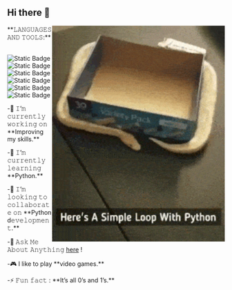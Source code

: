 ## Hi there 👋
<img align="right" src="https://github.com/0101Programmer/0101Programmer/blob/main/loops-in-python.gif" alt="The unlmited" width="400">
**𝙻𝙰𝙽𝙶𝚄𝙰𝙶𝙴𝚂 𝙰𝙽𝙳 𝚃𝙾𝙾𝙻𝚂:** 
<br/>
<br/>

![Static Badge](https://img.shields.io/badge/py-python-yellow?logo=python)
![Static Badge](https://img.shields.io/badge/pycharm-yellow?logo=pycharm&logoColor=black&labelColor=yellow)
<img alt="Static Badge" src="https://img.shields.io/badge/sq-light-navy?logo=sqlite&labelColor=blue">
<img alt="Static Badge" src="https://img.shields.io/badge/GitHub-black?logo=github">
<img alt="Static Badge" src="https://img.shields.io/badge/DBeaver-382923?logo=dbeaver">
<img alt="Static Badge" src="https://img.shields.io/badge/python-django?logo=django&labelColor=%23092E20&color=%233776AB">


<p align="left">
-🔭 𝙸’𝚖 𝚌𝚞𝚛𝚛𝚎𝚗𝚝𝚕𝚢 𝚠𝚘𝚛𝚔𝚒𝚗𝚐 𝚘𝚗 **Improving my skills.**
</p>
-🌱 𝙸’𝚖 𝚌𝚞𝚛𝚛𝚎𝚗𝚝𝚕𝚢 𝚕𝚎𝚊𝚛𝚗𝚒𝚗𝚐 **Python.**
</p>
-👯 𝙸’𝚖 𝚕𝚘𝚘𝚔𝚒𝚗𝚐 𝚝𝚘 𝚌𝚘𝚕𝚕𝚊𝚋𝚘𝚛𝚊𝚝𝚎 𝚘𝚗 **Python d𝚎𝚟𝚎𝚕𝚘𝚙𝚖𝚎𝚗𝚝.**
</p>

-💬 𝙰𝚜𝚔 𝙼𝚎 𝙰𝚋𝚘𝚞𝚝 𝙰𝚗𝚢𝚝𝚑𝚒𝚗𝚐 [here](https://github.com/0101Programmer/0101Programmer/issues/1) !
</p>
-🎮 I like to play **video games.**
</p>
-⚡ 𝙵𝚞𝚗 𝚏𝚊𝚌𝚝 : **It’s all 0’s and 1’s.**
</p>
